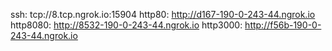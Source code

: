 ssh: tcp://8.tcp.ngrok.io:15904 
http80: http://d167-190-0-243-44.ngrok.io 
http8080: http://8532-190-0-243-44.ngrok.io 
http3000: http://f56b-190-0-243-44.ngrok.io 

